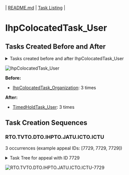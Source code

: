 | [README.md](/README.md) | [Task Listing](tasklist.md) |

# IhpColocatedTask_User

## Tasks Created Before and After

<details><summary>Tasks created before and after IhpColocatedTask_User</summary>

```
digraph G {
rankdir="LR";
"IhpColocatedTask_User" -> "TimedHoldTask_User" [label=3]
"IhpColocatedTask_Organization" -> "IhpColocatedTask_User" [label=3]
}
```
</details>

![IhpColocatedTask_User](dot/IhpColocatedTask_User.dot.png)

**Before:**

   * [IhpColocatedTask_Organization](IhpColocatedTask_Organization.md): 3 times

**After:**

   * [TimedHoldTask_User](TimedHoldTask_User.md): 3 times

## Task Creation Sequences

### RTO.TVTO.DTO.IHPTO.JATU.ICTO.ICTU

3 occurrences (example appeal IDs: [7729, 7729, 7729])

<details><summary>Task Tree for appeal with ID 7729</summary>

```
@startuml
object 0.RootTask_Organization #66c2a5
object 1.TrackVeteranTask_Organization #8da0cb
object 2.DistributionTask_Organization #fc8d62
object 3.InformalHearingPresentationTask_Organization #ffd92f
object 4.InformalHearingPresentationTask_User #ffd92f
object 5.JudgeAssignTask_User #8da0cb
object 6.IhpColocatedTask_Organization #a6d854
object 7.IhpColocatedTask_User #a6d854
object 8.TimedHoldTask_User #e78ac3
object 9.JudgeDecisionReviewTask_User #66c2a5
object 10.AttorneyTask_User #fc8d62
object 11.QualityReviewTask_Organization #66c2a5
object 12.QualityReviewTask_User #66c2a5
object 13.BvaDispatchTask_Organization #e5c494
object 14.BvaDispatchTask_User #e5c494
0.RootTask_Organization -- 1.TrackVeteranTask_Organization
0.RootTask_Organization -- 2.DistributionTask_Organization
2.DistributionTask_Organization -- 3.InformalHearingPresentationTask_Organization
3.InformalHearingPresentationTask_Organization -- 4.InformalHearingPresentationTask_User
0.RootTask_Organization -- 5.JudgeAssignTask_User
5.JudgeAssignTask_User -- 6.IhpColocatedTask_Organization
6.IhpColocatedTask_Organization -- 7.IhpColocatedTask_User
7.IhpColocatedTask_User -- 8.TimedHoldTask_User
0.RootTask_Organization -- 9.JudgeDecisionReviewTask_User
9.JudgeDecisionReviewTask_User -- 10.AttorneyTask_User
0.RootTask_Organization -- 11.QualityReviewTask_Organization
11.QualityReviewTask_Organization -- 12.QualityReviewTask_User
0.RootTask_Organization -- 13.BvaDispatchTask_Organization
13.BvaDispatchTask_Organization -- 14.BvaDispatchTask_User
@enduml
```
</details>

![RTO.TVTO.DTO.IHPTO.JATU.ICTO.ICTU-7729](uml/RTO.TVTO.DTO.IHPTO.JATU.ICTO.ICTU-7729.png)

